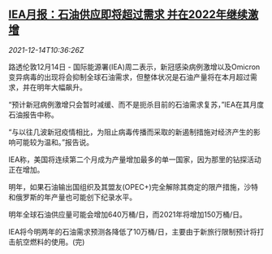 <!--1639479662000-->
[IEA月报：石油供应即将超过需求 并在2022年继续激增](https://cn.reuters.com/article/iea-bulletin-oil-demand-supply-1214-tues-idCNKBS2IT0UN)
------

<div><i>2021-12-14T10:36:26Z</i></div><p>路透伦敦12月14日 - 国际能源署(IEA)周二表示，新冠感染病例激增以及Omicron变异病毒的出现将会抑制全球石油需求，但整体状况是石油产量将在本月超过需求，并在明年大幅飙升。</p><p>“预计新冠病例激增只会暂时减缓、而不是扼杀目前的石油需求复苏，”IEA在其月度石油报告中称。</p><p>“与以往几波新冠疫情相比，为阻止病毒传播而采取的新遏制措施对经济产生的影响可能较为温和。”报告说。</p><p>IEA称，美国将连续第二个月成为产量增加最多的单一国家，因为那里的钻探活动正在增加。</p><p>明年，如果石油输出国组织及其盟友(OPEC+)完全解除其商定的限产措施，沙特和俄罗斯的年产量也可能创下纪录水平。</p><p>明年全球石油供应量可能会增加640万桶/日，而2021年将增加150万桶/日。</p><p>IEA将今明两年的石油需求预测各降低了10万桶/日，主要由于新旅行限制预计将打击航空燃料的使用。(完)</p>
